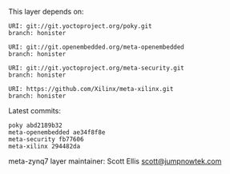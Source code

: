 This layer depends on:

    URI: git://git.yoctoproject.org/poky.git
    branch: honister

    URI: git://git.openembedded.org/meta-openembedded
    branch: honister

    URI: git://git.yoctoproject.org/meta-security.git
    branch: honister

    URI: https://github.com/Xilinx/meta-xilinx.git
    branch: honister

Latest commits:

    poky abd2189b32
    meta-openembedded ae34f8f8e
    meta-security fb77606
    meta-xilinx 294482da

meta-zynq7 layer maintainer: Scott Ellis <scott@jumpnowtek.com>
